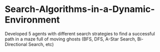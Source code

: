 # Search-Algorithms-in-a-Dynamic-Environment
Developed 5 agents with different search strategies to find a successful path in a maze full of moving ghosts (BFS, DFS, A-Star Search, Bi-Directional Search, etc)
